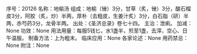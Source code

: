 序号：20126
名称：地榆汤
组成：地榆（锉）3分，甘草（炙，锉）3分，酸石榴皮3分，阿胶（炙，炒）半两，厚朴（去粗皮，生姜汁炙）3分，白石脂（研）半两，赤芍药3分，龙骨半两。
出处：《圣济总录》卷七十四。
主治：泄痢。
加减：None
功效：None
用法用量：每服5钱匕，水1盏半，煎至1盏，去滓，空心、日午温服。
制备方法：上为粗末。
临床应用：None
各家论述：None
用药禁忌：None
附注：None
